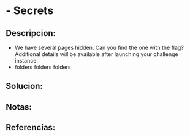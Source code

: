 #  - Secrets

## Descripcion:
* We have several pages hidden. Can you find the one with the flag?
Additional details will be available after launching your challenge instance.
* folders folders folders

## Solucion:

## Notas:

## Referencias:
